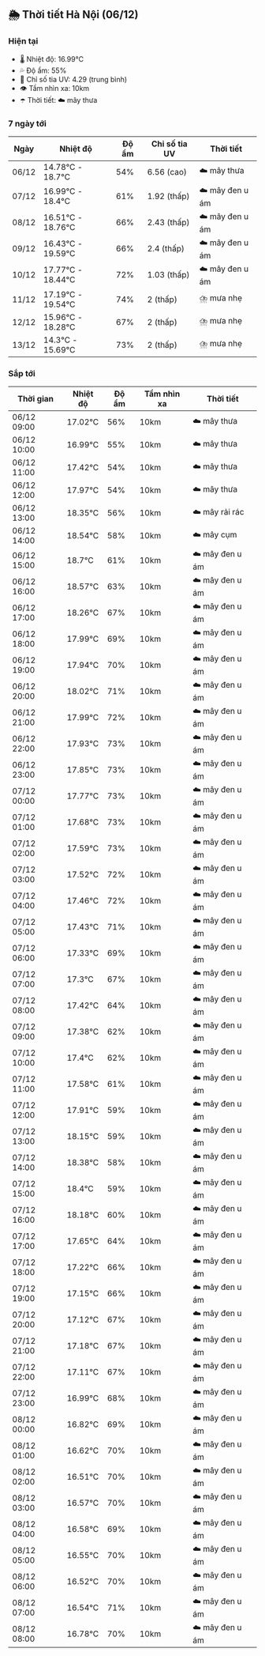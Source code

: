 ## 🌦️ Thời tiết Hà Nội (06/12)

### Hiện tại

- 🌡️ Nhiệt độ: 16.99℃
- 💦 Độ ẩm: 55%
- 🌟 Chỉ số tia UV: 4.29 (trung bình)
- 👁️ Tầm nhìn xa: 10km
- ☂️ Thời tiết: ☁️ mây thưa

### 7 ngày tới

| Ngày | Nhiệt độ | Độ ẩm | Chỉ số tia UV | Thời tiết |
| --- | --- | --- | --- | --- |
| 06/12 | 14.78℃ - 18.7℃ | 54% | 6.56 (cao) | ☁️ mây thưa |
| 07/12 | 16.99℃ - 18.4℃ | 61% | 1.92 (thấp) | ☁️ mây đen u ám |
| 08/12 | 16.51℃ - 18.76℃ | 66% | 2.43 (thấp) | ☁️ mây đen u ám |
| 09/12 | 16.43℃ - 19.59℃ | 66% | 2.4 (thấp) | ☁️ mây đen u ám |
| 10/12 | 17.77℃ - 18.44℃ | 72% | 1.03 (thấp) | ☁️ mây đen u ám |
| 11/12 | 17.19℃ - 19.54℃ | 74% | 2 (thấp) | ⛈️ mưa nhẹ |
| 12/12 | 15.96℃ - 18.28℃ | 67% | 2 (thấp) | ⛈️ mưa nhẹ |
| 13/12 | 14.3℃ - 15.69℃ | 73% | 2 (thấp) | ⛈️ mưa nhẹ |

### Sắp tới

| Thời gian | Nhiệt độ | Độ ẩm | Tầm nhìn xa | Thời tiết |
| --- | --- | --- | --- | --- |
| 06/12 09:00 | 17.02℃ | 56% | 10km | ☁️ mây thưa |
| 06/12 10:00 | 16.99℃ | 55% | 10km | ☁️ mây thưa |
| 06/12 11:00 | 17.42℃ | 54% | 10km | ☁️ mây thưa |
| 06/12 12:00 | 17.97℃ | 54% | 10km | ☁️ mây thưa |
| 06/12 13:00 | 18.35℃ | 56% | 10km | ☁️ mây rải rác |
| 06/12 14:00 | 18.54℃ | 58% | 10km | ☁️ mây cụm |
| 06/12 15:00 | 18.7℃ | 61% | 10km | ☁️ mây đen u ám |
| 06/12 16:00 | 18.57℃ | 63% | 10km | ☁️ mây đen u ám |
| 06/12 17:00 | 18.26℃ | 67% | 10km | ☁️ mây đen u ám |
| 06/12 18:00 | 17.99℃ | 69% | 10km | ☁️ mây đen u ám |
| 06/12 19:00 | 17.94℃ | 70% | 10km | ☁️ mây đen u ám |
| 06/12 20:00 | 18.02℃ | 71% | 10km | ☁️ mây đen u ám |
| 06/12 21:00 | 17.99℃ | 72% | 10km | ☁️ mây đen u ám |
| 06/12 22:00 | 17.93℃ | 73% | 10km | ☁️ mây đen u ám |
| 06/12 23:00 | 17.85℃ | 73% | 10km | ☁️ mây đen u ám |
| 07/12 00:00 | 17.77℃ | 73% | 10km | ☁️ mây đen u ám |
| 07/12 01:00 | 17.68℃ | 73% | 10km | ☁️ mây đen u ám |
| 07/12 02:00 | 17.59℃ | 73% | 10km | ☁️ mây đen u ám |
| 07/12 03:00 | 17.52℃ | 72% | 10km | ☁️ mây đen u ám |
| 07/12 04:00 | 17.46℃ | 72% | 10km | ☁️ mây đen u ám |
| 07/12 05:00 | 17.43℃ | 71% | 10km | ☁️ mây đen u ám |
| 07/12 06:00 | 17.33℃ | 69% | 10km | ☁️ mây đen u ám |
| 07/12 07:00 | 17.3℃ | 67% | 10km | ☁️ mây đen u ám |
| 07/12 08:00 | 17.42℃ | 64% | 10km | ☁️ mây đen u ám |
| 07/12 09:00 | 17.38℃ | 62% | 10km | ☁️ mây đen u ám |
| 07/12 10:00 | 17.4℃ | 62% | 10km | ☁️ mây đen u ám |
| 07/12 11:00 | 17.58℃ | 61% | 10km | ☁️ mây đen u ám |
| 07/12 12:00 | 17.91℃ | 59% | 10km | ☁️ mây đen u ám |
| 07/12 13:00 | 18.15℃ | 59% | 10km | ☁️ mây đen u ám |
| 07/12 14:00 | 18.38℃ | 58% | 10km | ☁️ mây đen u ám |
| 07/12 15:00 | 18.4℃ | 59% | 10km | ☁️ mây đen u ám |
| 07/12 16:00 | 18.18℃ | 60% | 10km | ☁️ mây đen u ám |
| 07/12 17:00 | 17.65℃ | 64% | 10km | ☁️ mây đen u ám |
| 07/12 18:00 | 17.22℃ | 66% | 10km | ☁️ mây đen u ám |
| 07/12 19:00 | 17.15℃ | 66% | 10km | ☁️ mây đen u ám |
| 07/12 20:00 | 17.12℃ | 67% | 10km | ☁️ mây đen u ám |
| 07/12 21:00 | 17.18℃ | 67% | 10km | ☁️ mây đen u ám |
| 07/12 22:00 | 17.11℃ | 67% | 10km | ☁️ mây đen u ám |
| 07/12 23:00 | 16.99℃ | 68% | 10km | ☁️ mây đen u ám |
| 08/12 00:00 | 16.82℃ | 69% | 10km | ☁️ mây đen u ám |
| 08/12 01:00 | 16.62℃ | 70% | 10km | ☁️ mây đen u ám |
| 08/12 02:00 | 16.51℃ | 70% | 10km | ☁️ mây đen u ám |
| 08/12 03:00 | 16.57℃ | 70% | 10km | ☁️ mây đen u ám |
| 08/12 04:00 | 16.58℃ | 69% | 10km | ☁️ mây đen u ám |
| 08/12 05:00 | 16.55℃ | 70% | 10km | ☁️ mây đen u ám |
| 08/12 06:00 | 16.52℃ | 70% | 10km | ☁️ mây đen u ám |
| 08/12 07:00 | 16.54℃ | 71% | 10km | ☁️ mây đen u ám |
| 08/12 08:00 | 16.78℃ | 70% | 10km | ☁️ mây đen u ám |
